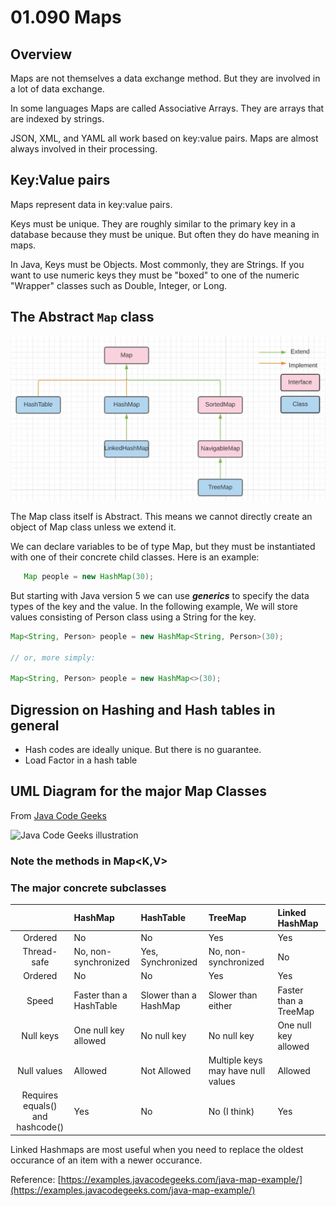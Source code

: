 # 01.090 Maps

## Overview

Maps are not themselves a data exchange method.  But they are involved in a lot of data exchange.

In some languages Maps are called Associative Arrays.  They are arrays that are indexed by strings. 

JSON, XML, and YAML all work based on key:value pairs.  Maps are almost always involved in their processing.

## Key:Value pairs

Maps represent data in key:value pairs.  

Keys must be unique.  They are roughly similar to the primary key in a database because they must be unique.  But often they do have meaning in maps.  

In Java, Keys must be Objects.  Most commonly, they are Strings.  If you want to use numeric keys they must be "boxed" to one of the numeric "Wrapper" classes such as Double, Integer, or Long.

## The Abstract `Map` class

![Simplified Map inheritance diagram](images/maps.jpg)

The Map class itself is Abstract.  This means we cannot directly create an object of Map class unless we extend it.  

We can declare variables to be of type Map, but they must be instantiated with one of their concrete child classes.  Here is an example:

```java
   Map people = new HashMap(30);
```

But starting with Java version 5 we can use ***generics*** to specify the data types of the key and the value.  In the following example, We will store values consisting of Person class using a String for the key.

```java
Map<String, Person> people = new HashMap<String, Person>(30);

// or, more simply:

Map<String, Person> people = new HashMap<>(30);
```

## Digression on Hashing and Hash tables in general

* Hash codes are ideally unique.  But there is no guarantee.
* Load Factor in a hash table

## UML Diagram for the major Map Classes
From [Java Code Geeks](https://examples.javacodegeeks.com/wp-content/uploads/2019/07/javamap.jpg.webp)

![Java Code Geeks illustration](https://examples.javacodegeeks.com/wp-content/uploads/2019/07/javamap.jpg.webp)

### Note the methods in Map<K,V>

### The major concrete subclasses

&nbsp;|**HashMap**|**HashTable**|**TreeMap**|**Linked HashMap**
:---:|:---|:---|:---|:---
Ordered|No|No|Yes|Yes
Thread-safe|No, non-synchronized|Yes, Synchronized|No, non-synchronized|No
Ordered|No|No|Yes|Yes
Speed| Faster than a HashTable|Slower than a HashMap|Slower than either|Faster than a TreeMap
Null keys|One null key allowed|No null key|No null key|One null key allowed
Null values|Allowed|Not Allowed|Multiple keys may have null values|Allowed
Requires<br>equals() and hashcode()|Yes|No|No (I think)|Yes

Linked Hashmaps are most useful when you need to replace the oldest occurance of an item with a newer occurance.

Reference: [https://examples.javacodegeeks.com/java-map-example/](https://examples.javacodegeeks.com/java-map-example/)